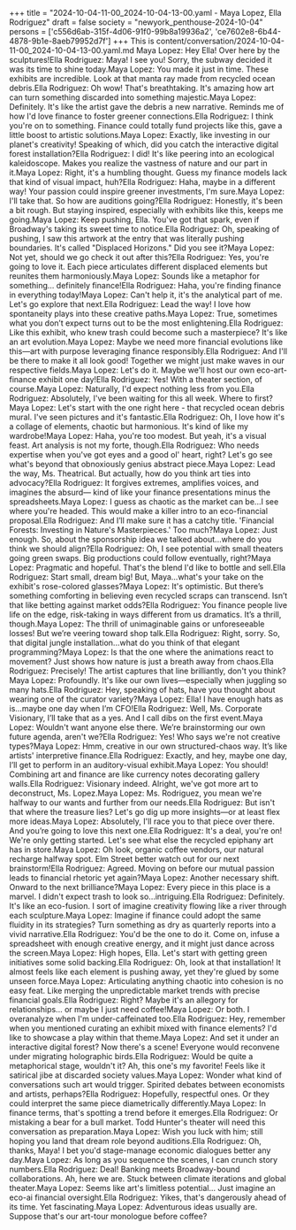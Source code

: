 +++
title = "2024-10-04-11-00_2024-10-04-13-00.yaml - Maya Lopez, Ella Rodriguez"
draft = false
society = "newyork_penthouse-2024-10-04"
persons = ['c556d6ab-315f-4d06-91f0-99b8a19936a2', 'ce7602e8-6b44-4878-9b1e-8aeb79952d7f']
+++
This is content/conversation/2024-10-04-11-00_2024-10-04-13-00.yaml.md
Maya Lopez: Hey Ella! Over here by the sculptures!Ella Rodriguez: Maya! I see you! Sorry, the subway decided it was its time to shine today.Maya Lopez: You made it just in time. These exhibits are incredible. Look at that manta ray made from recycled ocean debris.Ella Rodriguez: Oh wow! That's breathtaking. It's amazing how art can turn something discarded into something majestic.Maya Lopez: Definitely. It's like the artist gave the debris a new narrative. Reminds me of how I'd love finance to foster greener connections.Ella Rodriguez: I think you're on to something. Finance could totally fund projects like this, gave a little boost to artistic solutions.Maya Lopez: Exactly, like investing in our planet's creativity! Speaking of which, did you catch the interactive digital forest installation?Ella Rodriguez: I did! It's like peering into an ecological kaleidoscope. Makes you realize the vastness of nature and our part in it.Maya Lopez: Right, it's a humbling thought. Guess my finance models lack that kind of visual impact, huh?Ella Rodriguez: Haha, maybe in a different way! Your passion could inspire greener investments, I'm sure.Maya Lopez: I'll take that. So how are auditions going?Ella Rodriguez: Honestly, it's been a bit rough. But staying inspired, especially with exhibits like this, keeps me going.Maya Lopez: Keep pushing, Ella. You've got that spark, even if Broadway's taking its sweet time to notice.Ella Rodriguez: Oh, speaking of pushing, I saw this artwork at the entry that was literally pushing boundaries. It's called "Displaced Horizons." Did you see it?Maya Lopez: Not yet, should we go check it out after this?Ella Rodriguez: Yes, you're going to love it. Each piece articulates different displaced elements but reunites them harmoniously.Maya Lopez: Sounds like a metaphor for something… definitely finance!Ella Rodriguez: Haha, you're finding finance in everything today!Maya Lopez: Can't help it, it's the analytical part of me. Let's go explore that next.Ella Rodriguez: Lead the way! I love how spontaneity plays into these creative paths.Maya Lopez: True, sometimes what you don’t expect turns out to be the most enlightening.Ella Rodriguez: Like this exhibit, who knew trash could become such a masterpiece? It's like an art evolution.Maya Lopez: Maybe we need more financial evolutions like this—art with purpose leveraging finance responsibly.Ella Rodriguez: And I'll be there to make it all look good! Together we might just make waves in our respective fields.Maya Lopez: Let's do it. Maybe we'll host our own eco-art-finance exhibit one day!Ella Rodriguez: Yes! With a theater section, of course.Maya Lopez: Naturally, I'd expect nothing less from you.Ella Rodriguez: Absolutely, I've been waiting for this all week. Where to first?Maya Lopez: Let's start with the one right here - that recycled ocean debris mural. I've seen pictures and it's fantastic.Ella Rodriguez: Oh, I love how it's a collage of elements, chaotic but harmonious. It's kind of like my wardrobe!Maya Lopez: Haha, you're too modest. But yeah, it's a visual feast. Art analysis is not my forte, though.Ella Rodriguez: Who needs expertise when you've got eyes and a good ol' heart, right? Let's go see what's beyond that obnoxiously genius abstract piece.Maya Lopez: Lead the way, Ms. Theatrical. But actually, how do you think art ties into advocacy?Ella Rodriguez: It forgives extremes, amplifies voices, and imagines the absurd— kind of like your finance presentations minus the spreadsheets.Maya Lopez: I guess as chaotic as the market can be...I see where you're headed. This would make a killer intro to an eco-financial proposal.Ella Rodriguez: And I’ll make sure it has a catchy title. 'Financial Forests: Investing in Nature's Masterpieces.' Too much?Maya Lopez: Just enough. So, about the sponsorship idea we talked about...where do you think we should align?Ella Rodriguez: Oh, I see potential with small theaters going green swaps. Big productions could follow eventually, right?Maya Lopez: Pragmatic and hopeful. That's the blend I'd like to bottle and sell.Ella Rodriguez: Start small, dream big! But, Maya...what's your take on the exhibit's rose-colored glasses?Maya Lopez: It's optimistic. But there’s something comforting in believing even recycled scraps can transcend. Isn’t that like betting against market odds?Ella Rodriguez: You finance people live life on the edge, risk-taking in ways different from us dramatics. It’s a thrill, though.Maya Lopez: The thrill of unimaginable gains or unforeseeable losses! But we’re veering toward shop talk.Ella Rodriguez: Right, sorry. So, that digital jungle installation...what do you think of that elegant programming?Maya Lopez: Is that the one where the animations react to movement? Just shows how nature is just a breath away from chaos.Ella Rodriguez: Precisely! The artist captures that line brilliantly, don't you think?Maya Lopez: Profoundly. It's like our own lives—especially when juggling so many hats.Ella Rodriguez: Hey, speaking of hats, have you thought about wearing one of the curator variety?Maya Lopez: Ella! I have enough hats as is...maybe one day when I’m CFO!Ella Rodriguez: Well, Ms. Corporate Visionary, I’ll take that as a yes. And I call dibs on the first event.Maya Lopez: Wouldn't want anyone else there. We’re brainstorming our own future agenda, aren't we?Ella Rodriguez: Yes! Who says we're not creative types?Maya Lopez: Hmm, creative in our own structured-chaos way. It’s like artists' interpretive finance.Ella Rodriguez: Exactly, and hey, maybe one day, I’ll get to perform in an auditory-visual exhibit.Maya Lopez: You should! Combining art and finance are like currency notes decorating gallery walls.Ella Rodriguez: Visionary indeed. Alright, we've got more art to deconstruct, Ms. Lopez.Maya Lopez: Ms. Rodriguez, you mean we're halfway to our wants and further from our needs.Ella Rodriguez: But isn't that where the treasure lies? Let's go dig up more insights—or at least flex more ideas.Maya Lopez: Absolutely, I'll race you to that piece over there. And you’re going to love this next one.Ella Rodriguez: It's a deal, you're on! We're only getting started. Let's see what else the recycled epiphany art has in store.Maya Lopez: Oh look, organic coffee vendors, our natural recharge halfway spot. Elm Street better watch out for our next brainstorm!Ella Rodriguez: Agreed. Moving on before our mutual passion leads to financial rhetoric yet again?Maya Lopez: Another necessary shift. Onward to the next brilliance?Maya Lopez: Every piece in this place is a marvel. I didn't expect trash to look so...intriguing.Ella Rodriguez: Definitely. It's like an eco-fusion. I sort of imagine creativity flowing like a river through each sculpture.Maya Lopez: Imagine if finance could adopt the same fluidity in its strategies? Turn something as dry as quarterly reports into a vivid narrative.Ella Rodriguez: You'd be the one to do it. Come on, infuse a spreadsheet with enough creative energy, and it might just dance across the screen.Maya Lopez: High hopes, Ella. Let's start with getting green initiatives some solid backing.Ella Rodriguez: Oh, look at that installation! It almost feels like each element is pushing away, yet they're glued by some unseen force.Maya Lopez: Articulating anything chaotic into cohesion is no easy feat. Like merging the unpredictable market trends with precise financial goals.Ella Rodriguez: Right? Maybe it's an allegory for relationships... or maybe I just need coffee!Maya Lopez: Or both. I overanalyze when I'm under-caffeinated too.Ella Rodriguez: Hey, remember when you mentioned curating an exhibit mixed with finance elements? I'd like to showcase a play within that theme.Maya Lopez: And set it under an interactive digital forest? Now there's a scene! Everyone would reconvene under migrating holographic birds.Ella Rodriguez: Would be quite a metaphorical stage, wouldn't it? Ah, this one's my favorite! Feels like it satirical jibe at discarded society values.Maya Lopez: Wonder what kind of conversations such art would trigger. Spirited debates between economists and artists, perhaps?Ella Rodriguez: Hopefully, respectful ones. Or they could interpret the same piece diametrically differently.Maya Lopez: In finance terms, that's spotting a trend before it emerges.Ella Rodriguez: Or mistaking a bear for a bull market. Todd Hunter's theater will need this conversation as preparation.Maya Lopez: Wish you luck with him; still hoping you land that dream role beyond auditions.Ella Rodriguez: Oh, thanks, Maya! I bet you'd stage-manage economic dialogues better any day.Maya Lopez: As long as you sequence the scenes, I can crunch story numbers.Ella Rodriguez: Deal! Banking meets Broadway-bound collaborations. Ah, here we are. Stuck between climate iterations and global theater.Maya Lopez: Seems like art's limitless potential... Just imagine an eco-ai financial oversight.Ella Rodriguez: Yikes, that's dangerously ahead of its time. Yet fascinating.Maya Lopez: Adventurous ideas usually are. Suppose that's our art-tour monologue before coffee?
